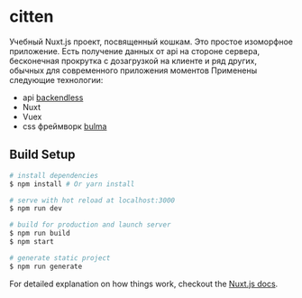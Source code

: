 # citten

Учебный Nuxt.js проект, посвященный кошкам. Это простое изоморфное приложение.
Есть получение данных от api на стороне сервера, бесконечная прокрутка с дозагрузкой 
на клиенте и ряд других, обычных для современного приложения моментов
Применены следующие технологии:

- api [backendless](https://backendless.com)
- Nuxt
- Vuex
- css фреймворк [bulma](https://bulma.io/)

## Build Setup

``` bash
# install dependencies
$ npm install # Or yarn install

# serve with hot reload at localhost:3000
$ npm run dev

# build for production and launch server
$ npm run build
$ npm start

# generate static project
$ npm run generate
```

For detailed explanation on how things work, checkout the [Nuxt.js docs](https://github.com/nuxt/nuxt.js).

